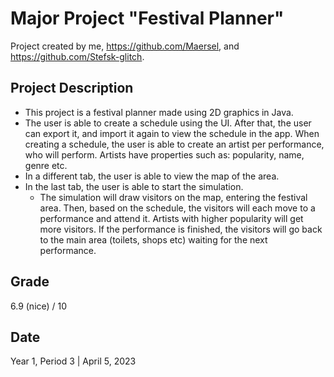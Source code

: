 # Major Project "Festival Planner"
Project created by me, https://github.com/Maersel, and https://github.com/Stefsk-glitch.

## Project Description
- This project is a festival planner made using 2D graphics in Java.
- The user is able to create a schedule using the UI. After that, the user can export it, and import it again to view the schedule in the app. When creating a schedule, the user is able to create an artist per performance, who will perform. Artists have properties such as: popularity, name, genre etc.
- In a different tab, the user is able to view the map of the area.
- In the last tab, the user is able to start the simulation.
    - The simulation will draw visitors on the map, entering the festival area. Then, based on the schedule, the visitors will each move to a performance and attend it. Artists with higher popularity will get more visitors. If the performance is finished, the visitors will go back to the main area (toilets, shops etc) waiting for the next performance.

## Grade
6.9 (nice) / 10

## Date
Year 1, Period 3 | April 5, 2023
